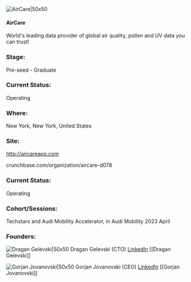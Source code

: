 

![AirCare|50x50](https://apimg.techstars.com/profiles/1683911461677_415474.png)

#### AirCare
World's leading data provider of global air quality, pollen and UV data you can trust!

### Stage: 
Pre-seed - Graduate 

### Current Status: 
Operating

### Where:
New York, New York, United States

### Site:
http://aircareapp.com



crunchbase.com/organization/aircare-d078

### Current Status: 
Operating

### Cohort/Sessions: 
Techstars and Audi Mobility Accelerator, in Audi Mobility 2023 April

### Founders: 

![Dragan Gelevski|50x50]() Dragan Gelevski (CTO) [LinkedIn](https://) [[Dragan Gelevski]]

![Gorjan Jovanovski|50x50]() Gorjan Jovanovski (CEO) [LinkedIn](https://linkedin.com/in/gorjanjovanovski) [[Gorjan Jovanovski]]


